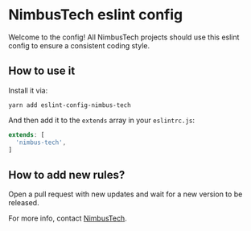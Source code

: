 # NimbusTech eslint config

Welcome to the config! All NimbusTech projects should use this eslint config to ensure a consistent coding style.

## How to use it

Install it via:

`yarn add eslint-config-nimbus-tech`

And then add it to the `extends` array in your `eslintrc.js`:

```js
extends: [
  'nimbus-tech',
]
```

## How to add new rules?

Open a pull request with new updates and wait for a new version to be released.

For more info, contact [NimbusTech](https://nimbus-tech.io/).
